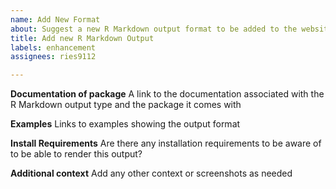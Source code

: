 ```yaml
---
name: Add New Format
about: Suggest a new R Markdown output format to be added to the website
title: Add new R Markdown Output
labels: enhancement
assignees: ries9112

---
```


**Documentation of package**
A link to the documentation associated with the R Markdown output type and the package it comes with

**Examples**
Links to examples showing the output format

**Install Requirements**
Are there any installation requirements to be aware of to be able to render this output?

**Additional context**
Add any other context or screenshots as needed
